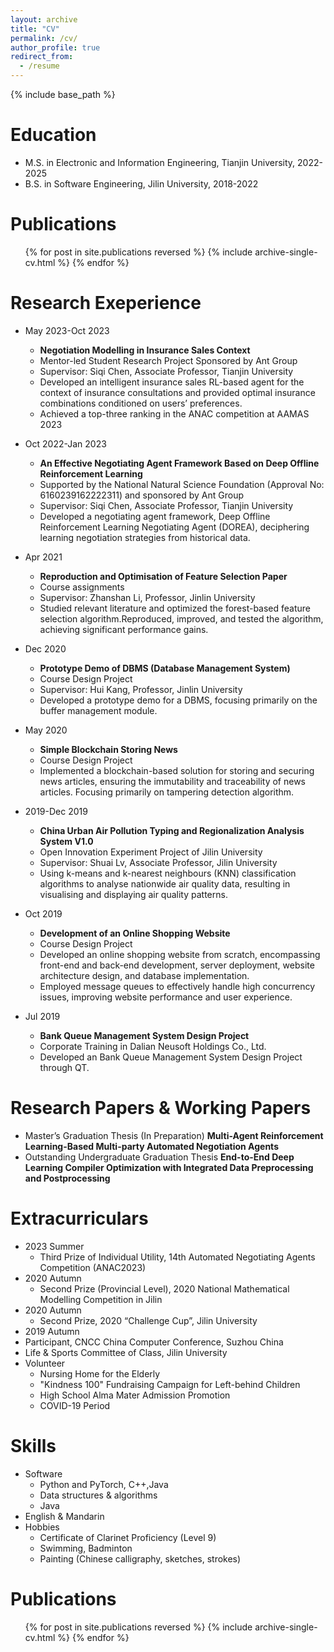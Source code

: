 ```yaml
---
layout: archive
title: "CV"
permalink: /cv/
author_profile: true
redirect_from:
  - /resume
---
```


{% include base_path %}

Education
======
* M.S. in Electronic and Information Engineering, Tianjin  University, 2022-2025
* B.S. in Software Engineering, Jilin University, 2018-2022

Publications
======
  <ul>{% for post in site.publications reversed %}
    {% include archive-single-cv.html %}
  {% endfor %}</ul>

Research Exeperience
======
* May 2023-Oct 2023
  * **Negotiation Modelling in Insurance Sales Context**	
  * Mentor-led Student Research Project Sponsored by Ant Group
  * Supervisor: Siqi Chen, Associate Professor, Tianjin University
  * Developed an intelligent insurance sales RL-based agent for the context of insurance consultations and provided optimal insurance combinations conditioned on users’ preferences.
  * Achieved a top-three ranking in the ANAC competition at AAMAS 2023

* Oct 2022-Jan 2023
  * **An Effective Negotiating Agent Framework Based on Deep Offline Reinforcement Learning**
  * Supported by the National Natural Science Foundation (Approval No: 6160239162222311) and sponsored by Ant Group 
  * Supervisor: Siqi Chen, Associate Professor, Tianjin University
  * Developed a negotiating agent framework, Deep Offline Reinforcement Learning Negotiating Agent (DOREA), deciphering learning negotiation strategies from historical data.
* Apr 2021
  * **Reproduction and Optimisation of Feature Selection Paper**
  * Course assignments
  * Supervisor: Zhanshan Li, Professor, Jinlin University	
  * Studied relevant literature and optimized the forest-based feature selection algorithm.Reproduced, improved, and tested the algorithm, achieving significant performance gains.
* Dec 2020
  * **Prototype Demo of DBMS (Database Management System)**
  * Course Design Project
  * Supervisor: Hui Kang, Professor, Jinlin University
  * Developed a prototype demo for a DBMS, focusing primarily on the buffer management module.
* May 2020
  * **Simple Blockchain Storing News**
  * Course Design Project
  * Implemented a blockchain-based solution for storing and securing news articles, ensuring the immutability and traceability of news articles. Focusing primarily on tampering detection algorithm.
* 2019-Dec 2019
  * **China Urban Air Pollution Typing and Regionalization Analysis System V1.0**
  * Open Innovation Experiment Project of Jilin University
  * Supervisor: Shuai Lv, Associate Professor, Jilin University
  * Using k-means and k-nearest neighbours (KNN) classification algorithms to analyse nationwide air quality data, resulting in visualising and displaying air quality patterns.
* Oct 2019
  * **Development of an Online Shopping Website**
  * Course Design Project
  * Developed an online shopping website from scratch, encompassing front-end and back-end development, server deployment, website architecture design, and database implementation.
  * Employed message queues to effectively handle high concurrency issues, improving website performance and user experience.
* Jul 2019
  * **Bank Queue Management System Design Project**
  * Corporate Training in Dalian Neusoft Holdings Co., Ltd.
  * Developed an Bank Queue Management System Design Project through QT.

Research Papers & Working Papers
======
* Master’s Graduation Thesis (In Preparation)
  **Multi-Agent Reinforcement Learning-Based Multi-party Automated Negotiation Agents**
* Outstanding Undergraduate Graduation Thesis
  **End-to-End Deep Learning Compiler Optimization with Integrated Data Preprocessing and Postprocessing**

Extracurriculars
======
* 2023 Summer 
  * Third Prize of Individual Utility, 14th Automated Negotiating Agents Competition (ANAC2023)
* 2020 Autumn
  * Second Prize (Provincial Level), 2020 National Mathematical Modelling Competition in Jilin
* 2020 Autumn
  * Second Prize, 2020 “Challenge Cup”, Jilin University
*	2019 Autumn
  * Participant, CNCC China Computer Conference, Suzhou China
*	Life & Sports Committee of Class, Jilin University
* Volunteer
  *	Nursing Home for the Elderly
  *	"Kindness 100" Fundraising Campaign for Left-behind Children
  *	High School Alma Mater Admission Promotion
  *	COVID-19 Period
  
Skills
======
* Software
  * Python and PyTorch, C++,Java
  * Data structures & algorithms
  * Java
* English & Mandarin
* Hobbies
  * Certificate of Clarinet Proficiency (Level 9)
  * Swimming, Badminton
  * Painting (Chinese calligraphy, sketches, strokes)

Publications
======
  <ul>{% for post in site.publications reversed %}
    {% include archive-single-cv.html %}
  {% endfor %}</ul>
  
